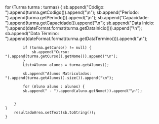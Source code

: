 for (Turma turma : turmas) {
            sb.append("Código: ").append(turma.getCodigo()).append("\n");
            sb.append("Período: ").append(turma.getPeriodo()).append("\n");
            sb.append("Capacidade: ").append(turma.getCapacidade()).append("\n");
            sb.append("Data Início: ").append(dateFormat.format(turma.getDataInicio())).append("\n");
            sb.append("Data Término: ").append(dateFormat.format(turma.getDataTermino())).append("\n");

            if (turma.getCurso() != null) {
                sb.append("Curso: ").append(turma.getCurso().getNome()).append("\n");
            }
            List<Aluno> alunos = turma.getAlunos();

            sb.append("Alunos Matriculados: ").append(turma.getAlunos().size()).append("\n");

            for (Aluno aluno : alunos) {
            sb.append(" - ").append(aluno.getNome()).append("\n");
            

        }
    }
        resultadoArea.setText(sb.toString());
    }
